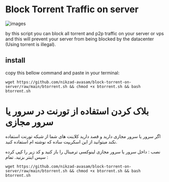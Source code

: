 # Block Torrent Traffic on server
![images](https://github.com/user-attachments/assets/5f953f29-de91-460f-85de-855b453fce88)

by this script you can block all torrent and p2p traffic on your server or vps and this will prevent your server from being blocked by the datacenter (Using torrent is illegal).

## install 

copy this bellow command and paste in your terminal:

`wget https://github.com/nikzad-avasam/block-torrent-on-server/raw/main/btorrent.sh && chmod +x btorrent.sh && bash btorrent.sh`

# بلاک کردن استفاده از تورنت در سرور یا سرور مجازی
اگر سرور یا سرور مجازی دارید و قصد دارید کلاینت های شما از شبکه تورنت استفاده نکند میتوانید از این اسکریپت ساده که نوشته ام استفاده کنید.

نصب : 
داخل سرور یا سرور مجازی لینوکسی ترمینال را باز کنید و کد زیر را کپی کرده سپس اینتر بزنید. تمام : 

`wget https://github.com/nikzad-avasam/block-torrent-on-server/raw/main/btorrent.sh && chmod +x btorrent.sh && bash btorrent.sh`
